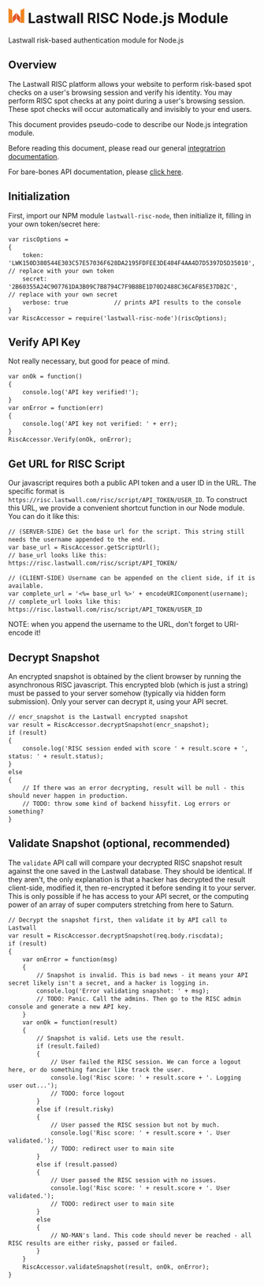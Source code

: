 # ![Lastwall Logo](logo.png) Lastwall RISC Node.js Module

Lastwall risk-based authentication module for Node.js

## Overview

The Lastwall RISC platform allows your website to perform risk-based spot checks on a user's browsing session and verify his identity. You may perform RISC spot checks at any point during a user's browsing session. These spot checks will occur automatically and invisibly to your end users.

This document provides pseudo-code to describe our Node.js integration module.

Before reading this document, please read our general [integratrion documentation](Integration.md).

For bare-bones API documentation, please [click here](API.md).


## Initialization

First, import our NPM module `lastwall-risc-node`, then initialize it, filling in your own token/secret here:

```
var riscOptions =
{
    token: 'LWK150D380544E303C57E57036F628DA2195FDFEE3DE404F4AA4D7D5397D5D35010',  // replace with your own token
    secret: '2B60355A24C907761DA3B09C7B8794C7F9B8BE1D70D2488C36CAF85E37DB2C',     // replace with your own secret
    verbose: true             // prints API results to the console
}
var RiscAccessor = require('lastwall-risc-node')(riscOptions);
```


## Verify API Key

Not really necessary, but good for peace of mind.

```
var onOk = function()
{
    console.log('API key verified!');
}
var onError = function(err)
{
    console.log('API key not verified: ' + err);
}
RiscAccessor.Verify(onOk, onError);
```


## Get URL for RISC Script

Our javascript requires both a public API token and a user ID in the URL. The specific format is `https://risc.lastwall.com/risc/script/API_TOKEN/USER_ID`. To construct this URL, we provide a convenient shortcut function in our Node module. You can do it like this:

```
// (SERVER-SIDE) Get the base url for the script. This string still needs the username appended to the end.
var base_url = RiscAccessor.getScriptUrl();
// base_url looks like this: https://risc.lastwall.com/risc/script/API_TOKEN/
```

```
// (CLIENT-SIDE) Username can be appended on the client side, if it is available.
var complete_url = '<%= base_url %>' + encodeURIComponent(username);
// complete_url looks like this: https://risc.lastwall.com/risc/script/API_TOKEN/USER_ID
```

NOTE: when you append the username to the URL, don't forget to URI-encode it!


## Decrypt Snapshot

An encrypted snapshot is obtained by the client browser by running the asynchronous RISC javascript. This encrypted blob (which is just a string) must be passed to your server somehow (typically via hidden form submission). Only your server can decrypt it, using your API secret.

```
// encr_snapshot is the Lastwall encrypted snapshot
var result = RiscAccessor.decryptSnapshot(encr_snapshot);
if (result)
{
    console.log('RISC session ended with score ' + result.score + ', status: ' + result.status);
}
else
{
    // If there was an error decrypting, result will be null - this should never happen in production.
    // TODO: throw some kind of backend hissyfit. Log errors or something?
}
```


## Validate Snapshot (optional, recommended)

The `validate` API call will compare your decrypted RISC snapshot result against the one saved in the Lastwall database. They should be identical. If they aren't, the only explanation is that a hacker has decrypted the result client-side, modified it, then re-encrypted it before sending it to your server. This is only possible if he has access to your API secret, or the computing power of an array of super computers stretching from here to Saturn.

```
// Decrypt the snapshot first, then validate it by API call to Lastwall
var result = RiscAccessor.decryptSnapshot(req.body.riscdata);
if (result)
{
    var onError = function(msg)
    {
        // Snapshot is invalid. This is bad news - it means your API secret likely isn't a secret, and a hacker is logging in.
        console.log('Error validating snapshot: ' + msg);
        // TODO: Panic. Call the admins. Then go to the RISC admin console and generate a new API key.
    }
    var onOk = function(result)
    {
        // Snapshot is valid. Lets use the result.
        if (result.failed)
        {
            // User failed the RISC session. We can force a logout here, or do something fancier like track the user.
            console.log('Risc score: ' + result.score + '. Logging user out...');
            // TODO: force logout
        }
        else if (result.risky)
        {
            // User passed the RISC session but not by much.
            console.log('Risc score: ' + result.score + '. User validated.');
            // TODO: redirect user to main site
        }
        else if (result.passed)
        {
            // User passed the RISC session with no issues.
            console.log('Risc score: ' + result.score + '. User validated.');
            // TODO: redirect user to main site
        }
        else
        {
            // NO-MAN's land. This code should never be reached - all RISC results are either risky, passed or failed.
        }
    }
    RiscAccessor.validateSnapshot(result, onOk, onError);
}
```
